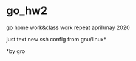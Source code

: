 # go_hw2
go home work&amp;class work repeat april/may 2020

just text new ssh config from gnu/linux*

*by gro

